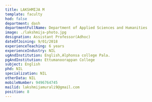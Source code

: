 ```yaml
---
title: LAKSHMIJA M
template: faculty
hod: false
department: dash
departmentFullName: Department of Applied Sciences and Humanities
image: ./lakshmija-photo.jpg
designation: Assistant Professor(Adhoc)
dateOfJoining: 9/01/2018
experienceTeaching: 6 years
experienceIndustry: NIL
ugAndInstitution: English,Alphonsa college Pala.
pgAndInstitution: Ettumanoorappan College 
subject: English
phd: NIL
specialization: NIL
otherData: NIL
mobileNumber: 9496764745
mailid: lakshmijamurali9@gmail.com
position: 8
---
```

